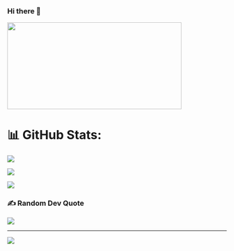 ### Hi there 👋

<img src="https://media.licdn.com/dms/image/C4D12AQEeKAn9dPLbhw/article-cover_image-shrink_600_2000/0/1616667695311?e=2147483647&v=beta&t=KTbbDeJ4Wwf6KFCPZ0Q1Et1jbaD7d81SHbTx-NVs3QA" height= "200" width="400"> 

# 📊 GitHub Stats:

![](https://github-readme-stats.vercel.app/api?username=Data-manavpatil&theme=radical&hide_border=false&include_all_commits=false&count_private=false) 

![](https://github-readme-streak-stats.herokuapp.com/?user=Data-manavpatil&theme=radical&hide_border=false)<br/>

![](https://github-readme-stats.vercel.app/api/top-langs/?username=Data-manavpatil&theme=radical&hide_border=false&include_all_commits=false&count_private=false&layout=compact)

### ✍️ Random Dev Quote
![](https://quotes-github-readme.vercel.app/api?type=horizontal&theme=radical)

---
[![](https://visitcount.itsvg.in/api?id=Data-manavpatil&icon=0&color=0)](https://visitcount.itsvg.in)
